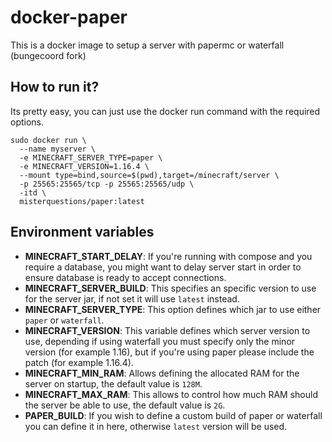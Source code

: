 # docker-paper
This is a docker image to setup a server with papermc or waterfall (bungecoord fork)

## How to run it?

Its pretty easy, you can just use the docker run command with the required options.

```
sudo docker run \
  --name myserver \
  -e MINECRAFT_SERVER_TYPE=paper \
  -e MINECRAFT_VERSION=1.16.4 \
  --mount type=bind,source=$(pwd),target=/minecraft/server \
  -p 25565:25565/tcp -p 25565:25565/udp \
  -itd \
  misterquestions/paper:latest
```

## Environment variables
- **MINECRAFT_START_DELAY**: If you're running with compose and you require a database, you might want to delay server start in order to ensure database is ready to accept connections.
- **MINECRAFT_SERVER_BUILD**: This specifies an specific version to use for the server jar, if not set it will use `latest` instead.
- **MINECRAFT_SERVER_TYPE**: This option defines which jar to use either `paper` or `waterfall`.
- **MINECRAFT_VERSION**: This variable defines which server version to use, depending if using waterfall you must specify only the minor version (for example 1.16), but if you're using paper please include the patch (for example 1.16.4).
- **MINECRAFT_MIN_RAM**: Allows defining the allocated RAM for the server on startup, the default value is `128M`.
- **MINECRAFT_MAX_RAM**: This allows to control how much RAM should the server be able to use, the default value is `2G`.
- **PAPER_BUILD**: If you wish to define a custom build of paper or waterfall you can define it in here, otherwise `latest` version will be used.